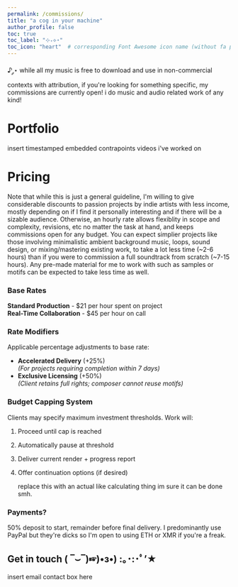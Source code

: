 ```yaml
---
permalink: /commissions/
title: "a cog in your machine"
author_profile: false
toc: true
toc_label: "⊹₊⟡⋆"
toc_icon: "heart"  # corresponding Font Awesome icon name (without fa prefix)
---
```

♪ ༘⋆ while all my music is free to download and use in non-commercial contexts with attribution, if you're looking for something specific, my commissions are currently open! i do music and audio related work of any kind!

# Portfolio
insert timestamped embedded contrapoints videos i've worked on



# Pricing
Note that while this is just a general guideline, I'm willing to give considerable discounts to passion projects by indie artists with less income, mostly depending on if I find it personally interesting and if there will be a sizable audience. Otherwise, an hourly rate allows flexiblity in scope and complexity, revisions, etc no matter the task at hand, and keeps commissions open for any budget. You can expect simplier projects like those involving minimalistic ambient background music, loops, sound design, or mixing/mastering existing work, to take a lot less time (~2-6 hours) than if you were to commission a full soundtrack from scratch (~7-15 hours). Any pre-made material for me to work with such as samples or motifs can be expected to take less time as well.

### Base Rates

**Standard Production**     - $21 per hour spent on project    
**Real-Time Collaboration** - $45 per hour on call

### Rate Modifiers
Applicable percentage adjustments to base rate:
- **Accelerated Delivery** (+25%)  
  *(For projects requiring completion within 7 days)*
- **Exclusive Licensing** (+50%)  
  *(Client retains full rights; composer cannot reuse motifs)*

### Budget Capping System
Clients may specify maximum investment thresholds. Work will:
1. Proceed until cap is reached
2. Automatically pause at threshold
3. Deliver current render + progress report
4. Offer continuation options (if desired)


   replace this with an actual like calculating thing im sure it can be done smh.

### Payments?
50% deposit to start, remainder before final delivery. I predominantly use PayPal but they're dicks so I'm open to using ETH or XMR if you're a freak.

## Get in touch ( ‾⌣‾)☞)•з•) :｡･:･ﾟ’★
insert email contact box here
